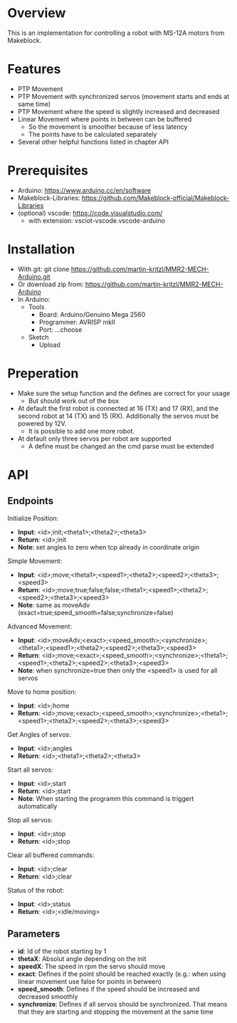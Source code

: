 # Overview
This is an implementation for controlling a robot with MS-12A motors from Makeblock. 

# Features
* PTP Movement 
* PTP Movement with synchronized servos (movement starts and ends at same time)
* PTP Movement where the speed is slightly increased and decreased
* Linear Movement where points in between can be buffered
  * So the movement is smoother because of less latency
  * The points have to be calculated separately
* Several other helpful functions listed in chapter API

# Prerequisites

* Arduino: https://www.arduino.cc/en/software
* Makeblock-Libraries: https://github.com/Makeblock-official/Makeblock-Libraries
* (optional) vscode: https://code.visualstudio.com/
  * with extension: vsciot-vscode.vscode-arduino

# Installation

* With git: git clone https://github.com/martin-kritzl/MMR2-MECH-Arduino.git
* Or download zip from: https://github.com/martin-kritzl/MMR2-MECH-Arduino
* In Arduino:
  * Tools
    * Board: Arduino/Genuino Mega 2560
    * Programmer: AVRISP mkII
    * Port: ...choose
  * Sketch
    * Upload

# Preperation

* Make sure the setup function and the defines are correct for your usage
  * But should work out of the box
* At default the first robot is connected at 16 (TX) and 17 (RX), and the second robot at 14 (TX) and 15 (RX). Additionally the servos must be powered by 12V.
  * It is possible to add one more robot.
* At default only three servos per robot are supported
  * A define must be changed an the cmd parse must be extended

# API

## Endpoints
Initialize Position:
* **Input**: \<id>;init;\<theta1>;\<theta2>;\<theta3>
* **Return**: \<id>;init
* **Note**: set angles to zero when tcp already in coordinate origin

Simple Movement:
* **Input**: \<id>;move;\<theta1>;\<speed1>;\<theta2>;\<speed2>;\<theta3>;\<speed3>
* **Return**: \<id>;move;true;false;false;\<theta1>;\<speed1>;\<theta2>;\<speed2>;\<theta3>;\<speed3>
* **Note**: same as moveAdv (exact=true;speed_smooth=false;synchronize=false)

Advanced Movement:
* **Input**: \<id>;moveAdv;\<exact>;\<speed_smooth>;\<synchronize>;\<theta1>;\<speed1>;\<theta2>;\<speed2>;\<theta3>;\<speed3>
* **Return**: \<id>;move;\<exact>;\<speed_smooth>;\<synchronize>;\<theta1>;\<speed1>;\<theta2>;\<speed2>;\<theta3>;\<speed3>
* **Note**: when synchronize=true then only the \<speed1> is used for all servos

Move to home position:
* **Input**: \<id>;home
* **Return**: \<id>;move;\<exact>;\<speed_smooth>;\<synchronize>;\<theta1>;\<speed1>;\<theta2>;\<speed2>;\<theta3>;\<speed3>

Get Angles of servos:
* **Input**: \<id>;angles
* **Return**: \<id>;\<theta1>;\<theta2>;\<theta3>

Start all servos:
* **Input**: \<id>;start
* **Return**: \<id>;start
* **Note**: When starting the programm this command is triggert automatically

Stop all servos:
* **Input**: \<id>;stop
* **Return**: \<id>;stop

Clear all buffered commands:
* **Input**: \<id>;clear
* **Return**: \<id>;clear

Status of the robot:
* **Input**: \<id>;status
* **Return**: \<id>;\<idle/moving>

## Parameters
* **id**: Id of the robot starting by 1
* **thetaX**: Absolut angle depending on the init
* **speedX**: The speed in rpm the servo should move
* **exact**: Defines if the point should be reached exactly (e.g.: when using linear movement use false for points in between)
* **speed_smooth**: Defines if the speed should be increased and decreased smoothly
* **synchronize**: Defines if all servos should be synchronized. That means that they are starting and stopping the movement at the same time